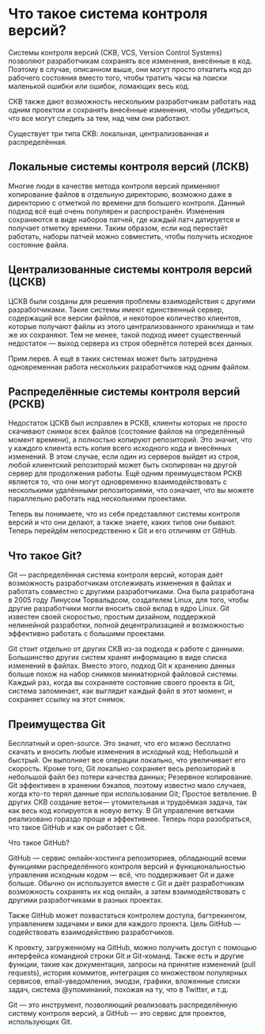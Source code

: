 # Что такое система контроля версий? #
Системы контроля версий (СКВ, VCS, Version Control Systems) позволяют разработчикам сохранять все изменения, внесённые в код. Поэтому в случае, описанном выше, они могут просто откатить код до рабочего состояния вместо того, чтобы тратить часы на поиски маленькой ошибки или ошибок, ломающих весь код.

СКВ также дают возможность нескольким разработчикам работать над одним проектом и сохранять внесённые изменения, чтобы убедиться, что все могут следить за тем, над чем они работают.

Существует три типа СКВ: локальная, централизованная и распределённая.

## Локальные системы контроля версий (ЛСКВ) ##

Многие люди в качестве метода контроля версий применяют копирование файлов в отдельную директорию, возможно даже в директорию с отметкой по времени для большего контроля. Данный подход всё ещё очень популярен и распространён. Изменения сохраняются в виде наборов патчей, где каждый патч датируется и получает отметку времени. Таким образом, если код перестаёт работать, наборы патчей можно совместить, чтобы получить исходное состояние файла.

## Централизованные системы контроля версий (ЦСКВ) ##

ЦСКВ были созданы для решения проблемы взаимодействия с другими разработчиками. Такие системы имеют единственный сервер, содержащий все версии файлов, и некоторое количество клиентов, которые получают файлы из этого централизованного хранилища и там же их сохраняют. Тем не менее, такой подход имеет существенный недостаток — выход сервера из строя обернётся потерей всех данных.

Прим.перев. А ещё в таких системах может быть затруднена одновременная работа нескольких разработчиков над одним файлом.

## Распределённые системы контроля версий (РСКВ) ##


Недостаток ЦСКВ был исправлен в РСКВ, клиенты которых не просто скачивают снимок всех файлов (состояние файлов на определённый момент времени), а полностью копируют репозиторий. Это значит, что у каждого клиента есть копия всего исходного кода и внесённых изменений. В этом случае, если один из серверов выйдет из строя, любой клиентский репозиторий может быть скопирован на другой сервер для продолжения работы. Ещё одним преимуществом РСКВ является то, что они могут одновременно взаимодействовать с несколькими удалёнными репозиториями, что означает, что вы можете параллельно работать над несколькими проектами.


 
Теперь вы понимаете, что из себя представляют системы контроля версий и что они делают, а также знаете, каких типов они бывают. Теперь перейдём непосредственно к Git и его отличиям от GitHub.

## Что такое Git? ##

Git — распределённая система контроля версий, которая даёт возможность разработчикам отслеживать изменения в файлах и работать совместно с другими разработчиками. Она была разработана в 2005 году Линусом Торвальдсом, создателем Linux, для того, чтобы другие разработчики могли вносить свой вклад в ядро Linux. Git известен своей скоростью, простым дизайном, поддержкой нелинейной разработки, полной децентрализацией и возможностью эффективно работать с большими проектами.

Git стоит отдельно от других СКВ из-за подхода к работе с данными. Большинство других систем хранят информацию в виде списка изменений в файлах. Вместо этого, подход Git к хранению данных больше похож на набор снимков миниатюрной файловой системы. Каждый раз, когда вы сохраняете состояние своего проекта в Git, система запоминает, как выглядит каждый файл в этот момент, и сохраняет ссылку на этот снимок.

## Преимущества Git ##
Бесплатный и open-source. Это значит, что его можно бесплатно скачать и вносить любые изменения в исходный код;
Небольшой и быстрый. Он выполняет все операции локально, что увеличивает его скорость. Кроме того, Git локально сохраняет весь репозиторий в небольшой файл без потери качества данных;
Резервное копирование. Git эффективен в хранении бэкапов, поэтому известно мало случаев, когда кто-то терял данные при использовании Git;
Простое ветвление. В других СКВ создание веток— утомительная и трудоёмкая задача, так как весь код копируется в новую ветку. В Git управление ветками реализовано гораздо проще и эффективнее.
Теперь пора разобраться, что такое GitHub и как он работает с Git.

Что такое GitHub?

GitHub — сервис онлайн-хостинга репозиториев, обладающий всеми функциями распределённого контроля версий и функциональностью управления исходным кодом — всё, что поддерживает Git и даже больше. Обычно он используется вместе с Git и даёт разработчикам возможность сохранять их код онлайн, а затем взаимодействовать с другими разработчиками в разных проектах.

Также GitHub может похвастаться контролем доступа, багтрекингом, управлением задачами и вики для каждого проекта. Цель GitHub — содействовать взаимодействию разработчиков.

К проекту, загруженному на GitHub, можно получить доступ с помощью интерфейса командной строки Git и Git-команд. Также есть и другие функции, такие как документация, запросы на принятие изменений (pull requests), история коммитов, интеграция со множеством популярных сервисов, email-уведомления, эмодзи, графики, вложенные списки задач, система @упоминаний, похожая на ту, что в Twitter, и т.д.

Git — это инструмент, позволяющий реализовать распределённую систему контроля версий, а GitHub — это сервис для проектов, использующих Git.
